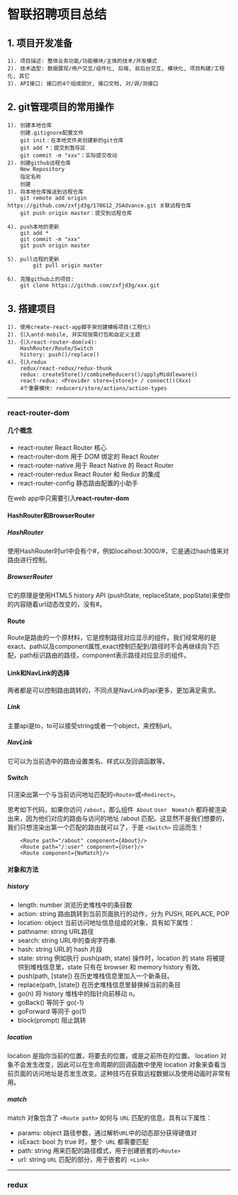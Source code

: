 # 智联招聘项目总结

## 1. 项目开发准备
    1). 项目描述: 整体业务功能/功能模块/主体的技术/开发模式
    2). 技术选型: 数据展现/用户交互/组件化, 后端, 前后台交互, 模块化, 项目构建/工程化, 其它
    3). API接口: 接口的4个组成部分, 接口文档, 对/调/测接口

## 2. git管理项目的常用操作
    1). 创建本地仓库
        创建.gitignore配置文件
        git init：在本地文件夹创建新的git仓库
        git add *：提交到暂存区
        git commit -m "xxx"：实际提交改动
    2). 创建github远程仓库
        New Repository
        指定名称
        创建
    3). 将本地仓库推送到远程仓库
        git remote add origin https://github.com/zxfjd3g/170612_JSAdvance.git 关联远程仓库
        git push origin master：提交到远程仓库
    
    4). push本地的更新 
        git add *
        git commit -m "xxx"
        git push origin master
    
    5). pull远程的更新
            git pull origin master
            
    6). 克隆github上的项目:
        git clone https://github.com/zxfjd3g/xxx.git

## 3. 搭建项目
    1). 使用create-react-app脚手架创建模板项目(工程化)
    2). 引入antd-mobile, 并实现按需打包和自定义主题
    3). 引入react-router-dom(v4): 
        HashRouter/Route/Switch
        history: push()/replace()
    4). 引入redux
        redux/react-redux/redux-thunk
        redux: createStore()/combineReducers()/applyMiddleware()
        react-redux: <Provider store={store}> / connect()(Xxx)
        4个重要模块: reducers/store/actions/action-types
---

### react-router-dom

#### 几个概念
* react-router React Router 核心
* react-router-dom 用于 DOM 绑定的 React Router
* react-router-native 用于 React Native 的 React Router
* react-router-redux React Router 和 Redux 的集成
* react-router-config 静态路由配置的小助手

在web app中只需要引入**react-router-dom**

#### HashRouter和BrowserRouter

##### HashRouter 

使用HashRouter时url中会有个#，例如localhost:3000/#，它是通过hash值来对路由进行控制。

##### BrowserRouter

它的原理是使用HTML5 history API (pushState, replaceState, popState)来使你的内容随着url动态改变的，没有#。

#### Route

Route是路由的一个原材料，它是控制路径对应显示的组件。我们经常用的是exact、path以及component属性,exact控制匹配到/路径时不会再继续向下匹配，path标识路由的路径，component表示路径对应显示的组件。

#### Link和NavLink的选择
两者都是可以控制路由跳转的，不同点是NavLink的api更多，更加满足需求。

##### Link
主要api是to，to可以接受string或者一个object，来控制url。

##### NavLink
它可以为当前选中的路由设置类名、样式以及回调函数等。

#### Switch
只渲染出第一个与当前访问地址匹配的`<Route>`或`<Redirect>`。

思考如下代码，如果你访问 `/about`，那么组件` About` `User ` `Nomatch` 都将被渲染出来，因为他们对应的路由与访问的地址 /about 匹配。这显然不是我们想要的，我们只想渲染出第一个匹配的路由就可以了，于是 `<Switch>` 应运而生！

        <Route path="/about" component={About}/>
        <Route path="/:user" component={User}/>
        <Route component={NoMatch}/> 

#### 对象和方法

##### history

* length: number 浏览历史堆栈中的条目数
* action: string 路由跳转到当前页面执行的动作，分为 PUSH, REPLACE, POP
* location: object 当前访问地址信息组成的对象，具有如下属性：
* pathname: string URL路径
* search: string URL中的查询字符串
* hash: string URL的 hash 片段
* state: string 例如执行 push(path, state) 操作时，location 的 state 将被提供到堆栈信息里，state 只有在 browser 和 memory history 有效。
* push(path, [state]) 在历史堆栈信息里加入一个新条目。
* replace(path, [state]) 在历史堆栈信息里替换掉当前的条目
* go(n) 将 history 堆栈中的指针向前移动 n。
* goBack() 等同于 go(-1)
* goForward 等同于 go(1)
* block(prompt) 阻止跳转

##### location

location 是指你当前的位置，将要去的位置，或是之前所在的位置。
location 对象不会发生改变，因此可以在生命周期的回调函数中使用 location 对象来查看当前页面的访问地址是否发生改变。这种技巧在获取远程数据以及使用动画时非常有用。

##### match

match 对象包含了 `<Route path>` 如何与 `URL` 匹配的信息，具有以下属性：
* params: object 路径参数，通过解析` URL `中的动态部分获得键值对
* isExact: bool 为 true 时，整个` URL` 都需要匹配
* path: string 用来匹配的路径模式，用于创建嵌套的`<Route>`
* url: string `URL` 匹配的部分，用于嵌套的` <Link>`

---

### redux

#### 
